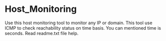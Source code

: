 # Host_Monitoring
Use this host monitoring tool to monitor any IP or domain. This tool use ICMP to check reachability status on time basis. You can mentioned time is seconds. Read readme.txt file help.
